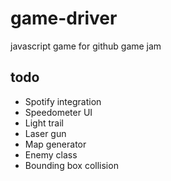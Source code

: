 # game-driver
javascript game for github game jam

## todo
* Spotify integration
* Speedometer UI
* Light trail
* Laser gun
* Map generator
* Enemy class
* Bounding box collision
